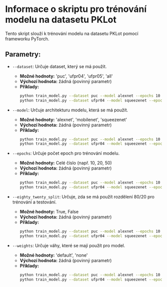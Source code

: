 # Informace o skriptu pro trénování modelu na datasetu PKLot

Tento skript slouží k trénování modelu na datasetu PKLot pomocí frameworku PyTorch.

## Parametry:

- `--dataset`: Určuje dataset, který se má použít.
    - **Možné hodnoty:** 'puc', 'ufpr04', 'ufpr05', 'all'
    - **Výchozí hodnota:** žádná (povinný parametr)
    - **Příklady:**
      ```bash
      python train_model.py --dataset puc --model alexnet --epochs 10 --weights default --eighty_twenty_split True
      python train_model.py --dataset ufpr04 --model squeezenet --epochs 20 --weights none --eighty_twenty_split False
      ```

- `--model`: Určuje architekturu modelu, která se má použít.
    - **Možné hodnoty:** 'alexnet', 'mobilenet', 'squeezenet'
    - **Výchozí hodnota:** žádná (povinný parametr)
    - **Příklady:**
      ```bash
      python train_model.py --dataset puc --model alexnet --epochs 10 --weights default --eighty_twenty_split True
      python train_model.py --dataset ufpr04 --model squeezenet --epochs 20 --weights none --eighty_twenty_split False
      ```

- `--epochs`: Určuje počet epoch pro trénování modelu.
    - **Možné hodnoty:** Celé číslo (např. 10, 20, 50)
    - **Výchozí hodnota:** žádná (povinný parametr)
    - **Příklady:**
      ```bash
      python train_model.py --dataset puc --model alexnet --epochs 10 --weights default --eighty_twenty_split True
      python train_model.py --dataset ufpr04 --model squeezenet --epochs 20 --weights none --eighty_twenty_split False
      ```

- `--eighty_twenty_split`: Určuje, zda se má použít rozdělení 80/20 pro trénování a testování.
    - **Možné hodnoty:** True, False
    - **Výchozí hodnota:** žádná (povinný parametr)
    - **Příklady:**
      ```bash
      python train_model.py --dataset puc --model alexnet --epochs 10 --weights default --eighty_twenty_split True
      python train_model.py --dataset ufpr04 --model squeezenet --epochs 20 --weights none --eighty_twenty_split False
      ```

- `--weights`: Určuje váhy, které se mají použít pro model.
    - **Možné hodnoty:** 'default', 'none'
    - **Výchozí hodnota:** žádná (povinný parametr)
    - **Příklady:**
      ```bash
      python train_model.py --dataset puc --model alexnet --epochs 10 --weights default --eighty_twenty_split True
      python train_model.py --dataset ufpr04 --model squeezenet --epochs 20 --weights none --eighty_twenty_split False
      ```

